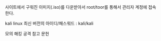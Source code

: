 사이트에서 구워진 이미지(.iso)를 다운받아서 root/toor를 통해서 관리자 계정에 접속한다.



kali linux 최신 버전의 아이디/패스워드 : kali/kali





모의 해킹 공격 참고 문헌